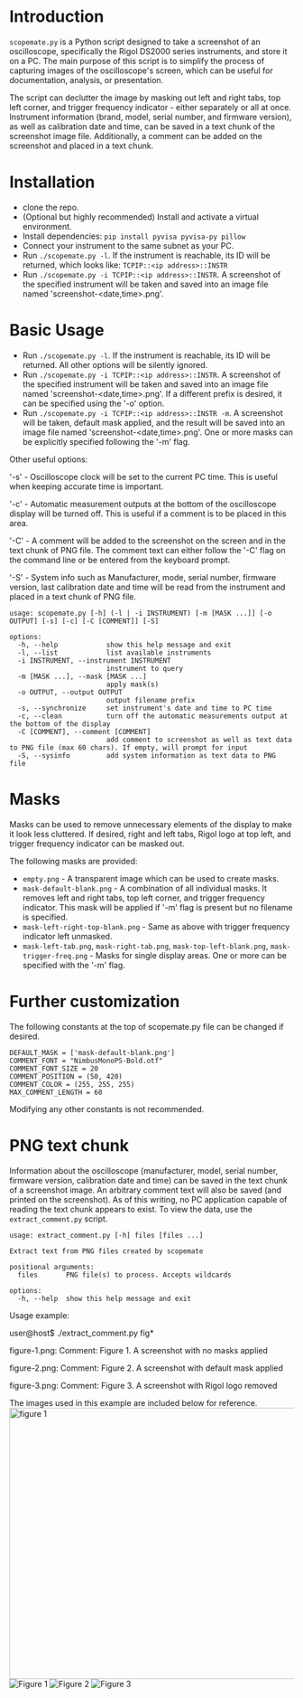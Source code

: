 # Introduction

`scopemate.py` is a Python script designed to take a screenshot of an oscilloscope, specifically the Rigol DS2000 series instruments, and store it on a PC. The main purpose of this script is to simplify the process of capturing images of the oscilloscope's screen, which can be useful for documentation, analysis, or presentation.

The script can declutter the image by masking out left and right tabs, top left corner, and trigger frequency indicator - either separately or all at once. Instrument information (brand, model, serial number, and firmware version), as well as calibration date and time, can be saved in a text chunk of the screenshot image file. Additionally, a comment can be added on the screenshot and placed in a text chunk. 

# Installation

* clone the repo.
* (Optional but highly recommended) Install and activate a virtual environment.
* Install dependencies: `pip install pyvisa pyvisa-py pillow`
* Connect your instrument to the same subnet as your PC.
* Run `./scopemate.py -l`. If the instrument is reachable, its ID will be returned, which looks like: `TCPIP::<ip address>::INSTR`
* Run `./scopemate.py -i TCPIP::<ip address>::INSTR`. A screenshot of the specified instrument will be taken and saved into an image file named 'screenshot-<date,time>.png'.

# Basic Usage

* Run `./scopemate.py -l`. If the instrument is reachable, its ID will be returned. All other options will be silently ignored.
* Run `./scopemate.py -i TCPIP::<ip address>::INSTR`. A screenshot of the specified instrument will be taken and saved into an image file named 'screenshot-<date,time>.png'. If a different prefix is desired, it can be specified using the '-o' option.
* Run `./scopemate.py -i TCPIP::<ip address>::INSTR -m`. A screenshot will be taken, default mask applied, and the result will be saved into an image file named 'screenshot-<date,time>.png'. One or more masks can be explicitly specified following the '-m' flag.

Other useful options:

'-s' - Oscilloscope clock will be set to the current PC time. This is useful when keeping accurate time is important.

'-c' - Automatic measurement outputs at the bottom of the oscilloscope display will be turned off. This is useful if a comment is to be placed in this area.

'-C' - A comment will be added to the screenshot on the screen and in the text chunk of PNG file. The comment text can either follow the '-C' flag on the command line or be entered from the keyboard prompt.

'-S' - System info such as Manufacturer, mode, serial number, firmware version, last calibration date and time will be read from the instrument and placed in a text chunk of PNG file.
```
usage: scopemate.py [-h] (-l | -i INSTRUMENT) [-m [MASK ...]] [-o OUTPUT] [-s] [-c] [-C [COMMENT]] [-S]

options:
  -h, --help            show this help message and exit
  -l, --list            list available instruments
  -i INSTRUMENT, --instrument INSTRUMENT
                        instrument to query
  -m [MASK ...], --mask [MASK ...]
                        apply mask(s)
  -o OUTPUT, --output OUTPUT
                        output filename prefix
  -s, --synchronize     set instrument's date and time to PC time
  -c, --clean           turn off the automatic measurements output at the bottom of the display
  -C [COMMENT], --comment [COMMENT]
                        add comment to screenshot as well as text data to PNG file (max 60 chars). If empty, will prompt for input
  -S, --sysinfo         add system information as text data to PNG file
```
# Masks

Masks can be used to remove unnecessary elements of the display to make it look less cluttered. If desired, right and left tabs, Rigol logo at top left, and trigger frequency indicator can be masked out.

The following masks are provided:

* `empty.png` - A transparent image which can be used to create masks.
* `mask-default-blank.png` - A combination of all individual masks. It removes left and right tabs, top left corner, and trigger frequency indicator. This mask will be applied if '-m' flag is present but no filename is specified.
* `mask-left-right-top-blank.png` - Same as above with trigger frequency indicator left unmasked.
* `mask-left-tab.png`, `mask-right-tab.png`, `mask-top-left-blank.png`, `mask-trigger-freq.png` - Masks for single display areas. One or more can be specified with the '-m' flag.

# Further customization

The following constants at the top of scopemate.py file can be changed if desired.

```
DEFAULT_MASK = ['mask-default-blank.png']
COMMENT_FONT = "NimbusMonoPS-Bold.otf"
COMMENT_FONT_SIZE = 20
COMMENT_POSITION = (50, 420)
COMMENT_COLOR = (255, 255, 255)
MAX_COMMENT_LENGTH = 60
```
Modifying any other constants is not recommended.

# PNG text chunk

Information about the oscilloscope (manufacturer, model, serial number, firmware version, calibration date and time) can be saved in the text chunk of a screenshot image. An arbitrary comment text will also be saved (and printed on the screenshot). As of this writing, no PC application capable of reading the text chunk appears to exist. To view the data, use the `extract_comment.py` script.
```
usage: extract_comment.py [-h] files [files ...]

Extract text from PNG files created by scopemate

positional arguments:
  files       PNG file(s) to process. Accepts wildcards

options:
  -h, --help  show this help message and exit
```
Usage example:

user@host$ ./extract_comment.py fig*

figure-1.png:
Comment: Figure 1. A screenshot with no masks applied

figure-2.png:
Comment: Figure 2. A screenshot with default mask applied

figure-3.png:
Comment: Figure 3. A screenshot with Rigol logo removed

The images used in this example are included below for reference.
<img src="figure-1.png" width="800" height="480" alt="figure 1">
![Figure 1](figure-1.png)
![Figure 2](figure-2.png)
![Figure 3](figure-3.png)
